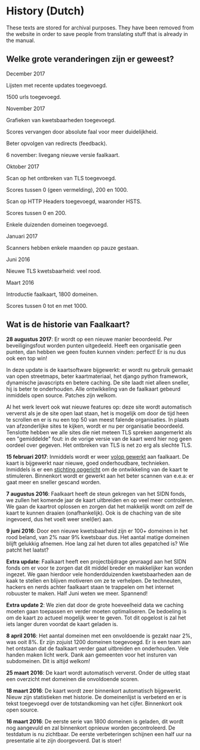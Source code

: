 # History (Dutch)

These texts are stored for archival purposes. They have been removed from the website in order to save people from
translating stuff that is already in the manual.


## Welke grote veranderingen zijn er geweest?

December 2017

Lijsten met recente updates toegevoegd.

1500 urls toegevoegd.

November 2017

Grafieken van kwetsbaarheden toegevoegd.

Scores vervangen door absolute faal voor meer duidelijkheid.

Beter opvolgen van redirects (feedback).

6 november: livegang nieuwe versie faalkaart.

Oktober 2017

Scan op het ontbreken van TLS toegevoegd.

Scores tussen 0 (geen vermelding), 200 en 1000.

Scan op HTTP Headers toegevoegd, waaronder HSTS.

Scores tussen 0 en 200.

Enkele duizenden domeinen toegevoegd.

Januari 2017

Scanners hebben enkele maanden op pauze gestaan.

Juni 2016

Nieuwe TLS kwetsbaarheid: veel rood.

Maart 2016

Introductie faalkaart, 1800 domeinen.

Scores tussen 0 tot en met 1000.




## Wat is de historie van Faalkaart?

**28 augustus 2017**: Er wordt op een nieuwe manier beoordeeld. Per beveiligingsfout worden punten uitgedeeld. Heeft een organisatie geen punten, dan hebben we geen fouten kunnen vinden: perfect! Er is nu dus ook een top win!

In deze update is de kaartsoftware bijgewerkt: er wordt nu gebruik gemaakt van open streetmaps, beter kaartmateriaal, het django python framework, dynamische javascripts en betere caching. De site laadt niet alleen sneller, hij is beter te onderhouden. Alle ontwikkeling van de faalkaart gebeurd inmiddels open source. Patches zijn welkom.

Al het werk levert ook wat nieuwe features op: deze site wordt automatisch ververst als je de site open laat staan, het is mogelijk om door de tijd heen te scrollen en er is nu een top 50 van meest falende organisaties. In plaats van afzonderlijke sites te kijken, wordt er nu per organisatie beoordeeld. Tenslotte hebben we alle sites die niet meteen TLS spreken aangemerkt als een "gemiddelde" fout: in de vorige versie van de kaart werd hier nog geen oordeel over gegeven. Het ontbreken van TLS is net zo erg als slechte TLS.

**15 februari 2017**: Inmiddels wordt er weer [volop gewerkt](https://github.com/failmap) aan faalkaart. De kaart is bijgewerkt naar nieuwe, goed onderhoudbare, technieken. Inmiddels is er een [stichting opgericht](https://internetcleanup.foundation) om de ontwikkeling van de kaart te stimuleren. Binnenkort wordt er gewerkt aan het beter scannen van e.e.a: er gaat meer en sneller gescand worden.

**7 augustus 2016**: Faalkaart heeft de steun gekregen van het SIDN fonds, we zullen het komende jaar de kaart uitbreiden en op veel meer controleren. We gaan de kaartrot oplossen en zorgen dat het makkelijk wordt om zelf de kaart te kunnen draaien (onafhankelijk). Ook is de chaching van de site ingevoerd, dus het voelt weer snel(ler) aan.

**9 juni 2016**: Door een nieuwe kwetsbaarheid zijn er 100+ domeinen in het rood beland, van 2% naar 9% kwetsbaar dus. Het aantal matige domeinen blijft gelukkig afnemen. Hoe lang zal het duren tot alles gepatched is? Wie patcht het laatst?

**Extra update**: Faalkaart heeft een projectbijdrage gevraagd aan het SIDN fonds om er voor te zorgen dat dit middel breder en makkelijker kan worden ingezet. We gaan hierdoor vele honderdduizenden kwetsbaarheden aan de kaak te stellen en blijven motiveren om ze te verhelpen. De techneuten, hackers en nerds achter faalkaart staan te trappelen om het internet robuuster te maken. Half Juni weten we meer. Spannend!

**Extra update 2**: We zien dat door de grote hoeveelheid data we caching moeten gaan toepassen en verder moeten optimaliseren. De bedoeling is om de kaart zo actueel mogelijk weer te geven. Tot dit opgelost is zal het iets langer duren voordat de kaart geladen is.

**8 april 2016**: Het aantal domeinen met een onvoldoende is gezakt naar 2%, was ooit 8%. Er zijn zojuist 1200 domeinen toegevoegd. Er is een team aan het ontstaan dat de faalkaart verder gaat uitbreiden en onderhouden. Vele handen maken licht werk. Dank aan gemeenten voor het insturen van subdomeinen. Dit is altijd welkom!

**25 maart 2016**: De kaart wordt automatisch ververst. Onder de uitleg staat een overzicht met domeinen die onvoldoende scoren.

**18 maart 2016**: De kaart wordt zeer binnenkort automatisch bijgewerkt. Nieuw zijn statistieken met historie. De domeinenlijst is verbeterd en er is tekst toegevoegd over de totstandkoming van het cijfer. Binnenkort ook open source.

**16 maart 2016**: De eerste serie van 1800 domeinen is geladen, dit wordt nog aangevuld en zal binnenkort opnieuw worden gecontroleerd. De testdatum is nu zichtbaar. De eerste verbeteringen schijnen een half uur na presentatie al te zijn doorgevoerd. Dat is stoer!
